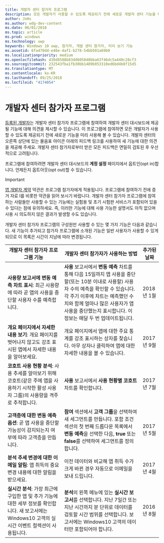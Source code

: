 ```yaml
---
title: 개발자 센터 참가자 프로그램
description: 모든 개발자가 사용할 수 있도록 제공되기 전에 새로운 개발자 센터 기능을 미리 사용해 보고 의견을 보내주세요.
author: JnHs
ms.author: wdg-dev-content
ms.date: 06/01/2018
ms.topic: article
ms.prod: windows
ms.technology: uwp
keywords: Windows 10 uwp, 참가자, 개발 센터 참가자, 미리 보기 기능
ms.assetid: 6fa470dd-e46e-4af1-b278-54bb501a69b0
ms.localizationpriority: medium
ms.openlocfilehash: 430d8588b83dd605848bba63f46dc5a440c28cf3
ms.sourcegitcommit: 232543fba1fb30bb1489b053310ed6bd4b8f15d5
ms.translationtype: MT
ms.contentlocale: ko-KR
ms.lasthandoff: 09/25/2018
ms.locfileid: "4174054"
---
```

# <a name="dev-center-insider-program"></a>개발자 센터 참가자 프로그램

[등록된 개발자](http://go.microsoft.com/fwlink/?LinkID=615100)는 개발자 센터 참가자 프로그램에 참여하여 개발자 센터 대시보드에 제공될 기능에 대해 의견을 제시할 수 있습니다. 이 프로그램에 참여하면 모든 개발자가 사용할 수 있도록 제공되기 전에 새로운 기능을 미리 사용해 볼 수 있습니다. 개발자 센터의 오른쪽 상단에 있는 물음표 아이콘 아래의 피드백 링크를 사용하여 새 기능에 대한 의견을 제공해 주세요. 개발자 센터 참가자로부터 받은 모든 피드백은 면밀히 검토된 후 우선적으로 고려됩니다.

프로그램에 참여하려면 개발자 센터 대시보드의 **계정 설정** 페이지에서 옵트인(opt in)합니다. 언제든지 옵트아웃(opt out)할 수 있습니다.

> [!IMPORTANT]
> [앱 개발자 계약](https://docs.microsoft.com/legal/windows/agreements/app-developer-agreement) 약관은 프로그램 참가자에게 적용됩니다. 프로그램에 참여하기 전에 증거 자료 I를 비롯한 약관을 읽어 보시기 바랍니다. 개발자 센터 참가자 프로그램에 참여하는 사람들만 사용할 수 있는 기능에는 실험용 및 초기 시험판 서비스가 포함되어 있을 수 있다는 점에 유의하세요. 즉, 이러한 기능에 대해 사용 가능한 설명서도 아직 없으며 사용 시 의도하지 않은 결과가 발생할 수도 있습니다.

개발자 센터 참가자 프로그램의 구성원만 사용할 수 있는 몇 가지 기능은 다음과 같습니다. 새 기능이 추가되고 참가자 프로그램에 소개된 기능은 일반 사용자가 사용할 수 있게 되므로 이 목록은 시간이 지남에 따라 변경됩니다.

| 개발자 센터 참가자 프로그램 기능   | 개발자 센터 참가자가 사용하는 방법 | 추가된 날짜 |
|--------------------------------------|------------------------------------|------------|
|**사용량 보고서에 변동 예측 차트 표시**: 최근 사용량에 따라 곧 앱의 사용을 중단할 사용자 수를 예측합니다. | **사용** 보고서에서 **변동 예측** 차트를 통해 다음 15일까지 앱 사용을 중단할(또는 10분 이내로 사용할) 사용자 수의 예측을 확인할 수 있습니다. 각 주기 이후에 차트는 예측했던 수치와 함께 얼마나 많은 사용자가 앱 사용을 중단했는지 표시합니다. 이 정보는 매달 두 번 업데이트됩니다.  | 2018년 1월 |
|**개요 페이지에서 자세한 내용 보기**: 개요 페이지를 벗어나지 않고도 강조 표시된 앱에서 자세한 내용을 알아보세요. | 개요 페이지에서 앱에 대한 주요 통계를 강조 표시하는 상자를 찾습니다. 아무 상자나 클릭하여 앱에 대한 자세한 내용을 볼 수 있습니다. | 2017년 9월 |
|**코호트 사용 현황 분석**: 사용 추세를 알아보기 위해 코호트(같은 주에 앱을 사용하기 시작한 활성 사용자 그룹)의 사용량을 격주로 추적합니다.  | **사용** 보고서에서 **사용 현황별 코호트** 차트를 확인합니다.  |2017년 7월|
|**고객층에 대한 변동 예측 옵션**: 곧 앱 사용을 중단할 가능성이 감지되는지 여부에 따라 고객층을 만듭니다.  | **참여** 섹션에서 **고객 그룹**을 선택하여 새 세그먼트를 만듭니다. 포함 조건 섹션의 첫 번째 드롭다운 목록에서 **변동 예측**을 선택한 다음, **true** 또는 **false**를 선택하여 세그먼트를 정의합니다. |2017년 5월|
|**분석 추세 변경에 대한 이메일 알림**: 앱 취득의 중요 변경 내용에 대한 알림을 받으세요. | 이전 데이터와 비교해 앱 취득 수가 크게 바뀐 경우 자동으로 이메일을 보내 드립니다. |2017년 4월|
|**실시간 분석**: 가장 최근에 구입한 앱 및 추가 기능에 대한 세부 정보를 확인합니다. 새 보고서에는 Windows10 고객의 실시간 이벤트 컬렉션이 사용됩니다. | **분석**의 왼쪽 메뉴에 있는 **실시간 보고서**를 선택합니다. 지난 7일간 또는 지난 시간까지 분 단위로 데이터를 검토할 시간 범위를 선택합니다. 보고서에는 Windows10 고객의 데이터만 포함되어야 합니다.  |2016년 8월|
